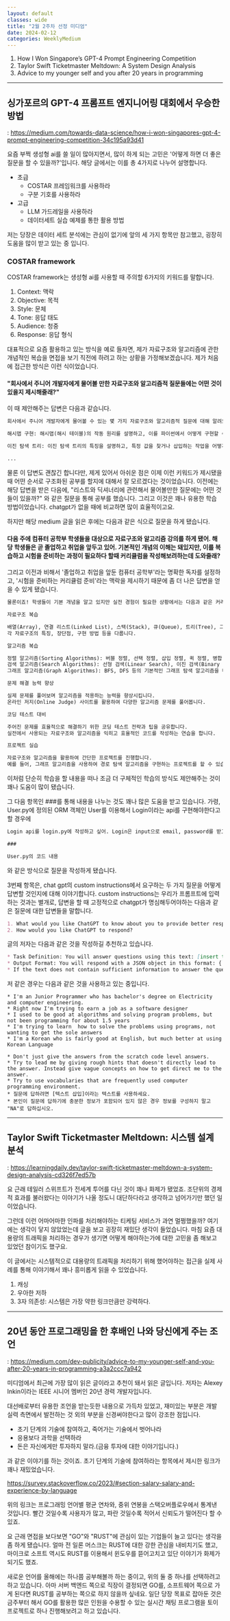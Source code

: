 ```yaml
---
layout: default
classes: wide
title: "2월 2주차 선정 미디엄"
date: 2024-02-12
categories: WeeklyMedium
---
```


1. How I Won Singapore’s GPT-4 Prompt Engineering Competition
2. Taylor Swift Ticketmaster Meltdown: A System Design Analysis
3. Advice to my younger self and you after 20 years in programming

---

## 싱가포르의 GPT-4 프롬프트 엔지니어링 대회에서 우승한 방법

: <https://medium.com/towards-data-science/how-i-won-singapores-gpt-4-prompt-engineering-competition-34c195a93d41>

요즘 부쩍 생성형 ai를 쓸 일이 많아지면서, 많이 하게 되는 고민은 '어떻게 하면 더 좋은 질문을 할 수 있을까?'입니다. 해당 글에서는 이를 총 4가지로 나누어 설명합니다.

* 초급
  * COSTAR 프레임워크를 사용하라
  * 구분 기호를 사용하라
* 고급
  * LLM 가드레일을 사용하라
  * 데이터세트 실습 예제를 통한 활용 방법

저는 당장은 데이터 세트 분석에는 관심이 없기에 앞의 세 가지 항목만 참고했고, 굉장히 도움을 많이 받고 있는 중 입니다.

### COSTAR framework

COSTAR framework는 생성형 ai를 사용할 때 주의할 6가지의 키워드를 말합니다.

1. Context: 맥락
2. Objective: 목적
3. Style: 문체
4. Tone: 응답 태도
5. Audience: 청중
6. Response: 응답 형식

대표적으로 요즘 활용하고 있는 방식을 예로 들자면, 제가 자료구조와 알고리즘에 관한 개념적인 복습을 면접을 보기 직전에 하려고 하는 상황을 가정해보겠습니다. 제가 처음에 접근한 방식은 이런 식이었습니다.

#### "회사에서 주니어 개발자에게 물어볼 만한 자료구조와 알고리즘적 질문들에는 어떤 것이 있을지 제시해줄래?"

이 때 제안해주는 답변은 다음과 같습니다.

```md
회사에서 주니어 개발자에게 물어볼 수 있는 몇 가지 자료구조와 알고리즘적 질문에 대해 알려드리겠습니다:

해시맵 구현: 해시맵(해시 테이블)의 작동 원리를 설명하고, 이를 파이썬에서 어떻게 구현할 수 있는지에 대해 물을 수 있습니다.

이진 탐색 트리: 이진 탐색 트리의 특징을 설명하고, 특정 값을 찾거나 삽입하는 작업을 어떻게 수행하는지에 대해 물을 수 있습니다.

...
```

물론 이 답변도 괜찮긴 합니다만, 제게 있어서 아쉬운 점은 이제 이런 키워드가 제시됐을 때 어떤 순서로 구조화된 공부를 할지에 대해서 잘 모르겠다는 것이었습니다. 이전에는 해당 답변을 받은 다음에, "리스트와 딕셔너리에 관련해서 물어볼만한 질문에는 어떤 것들이 있을까?" 와 같은 질문을 통해 공부를 했습니다. 그리고 이것은 꽤나 유용한 학습 방법이었습니다. chatgpt가 없을 때에 비교하면 많이 효율적이고요.

하지만 해당 medium 글을 읽은 후에는 다음과 같은 식으로 질문을 하게 됐습니다. 

#### 다음 주에 컴퓨터 공학부 학생들을 대상으로 자료구조와 알고리즘 강의를 하게 됐어. 해당 학생들은 곧 졸업하고 취업을 앞두고 있어. 기본적인 개념의 이해는 돼있지만, 이를 복습하고 시험을 준비하는 과정이 필요하다 할때 커리큘럼을 작성해보려하는데 도와줄래?

그리고 이전과 비해서 '졸업하고 취업을 앞둔 컴퓨터 공학부'라는 명확한 독자를 설정하고, '시험을 준비하는 커리큘럼 준비'라는 맥락을 제시하기 때문에 좀 더 나은 답변을 얻을 수 있게 됐습니다.

```md
물론이죠! 학생들이 기본 개념을 알고 있지만 실전 경험이 필요한 상황에서는 다음과 같은 커리큘럼을 고려해볼 수 있습니다:

자료구조 복습

배열(Array), 연결 리스트(Linked List), 스택(Stack), 큐(Queue), 트리(Tree), 그래프(Graph) 등의 자료구조를 복습합니다.
각 자료구조의 특징, 장단점, 구현 방법 등을 다룹니다.

알고리즘 복습

정렬 알고리즘(Sorting Algorithms): 버블 정렬, 선택 정렬, 삽입 정렬, 퀵 정렬, 병합 정렬 등을 복습합니다.
검색 알고리즘(Search Algorithms): 선형 검색(Linear Search), 이진 검색(Binary Search) 등을 다룹니다.
그래프 알고리즘(Graph Algorithms): BFS, DFS 등의 기본적인 그래프 탐색 알고리즘을 다룹니다.

문제 해결 능력 향상

실제 문제를 풀어보며 알고리즘을 적용하는 능력을 향상시킵니다.
온라인 저지(Online Judge) 사이트를 활용하여 다양한 알고리즘 문제를 풀어봅니다.

코딩 테스트 대비

주어진 문제를 효율적으로 해결하기 위한 코딩 테스트 전략과 팁을 공유합니다.
실전에서 사용되는 자료구조와 알고리즘을 익히고 효율적인 코드를 작성하는 연습을 합니다.

프로젝트 실습

자료구조와 알고리즘을 활용하여 간단한 프로젝트를 진행합니다.
예를 들어, 그래프 알고리즘을 사용하여 경로 탐색 알고리즘을 구현하는 프로젝트를 할 수 있습니다.
```

이처럼 단순히 학습을 할 내용을 떠나 조금 더 구체적인 학습의 방식도 제안해주는 것이 꽤나 도움이 많이 됐습니다. 

그 다음 항목인 ###를 통해 내용을 나누는 것도 꽤나 많은 도움을 받고 있습니다. 가령, User.py에 정의된 ORM 객체인 User를 이용해서 Login이라는 api를 구현해야한다고 할 경우에

```md
Login api를 login.py에 작성하고 싶어. Login은 input으로 email, password를 받고 이를 Oauth2를 통해 토큰을 만들어 반환해주는 인증 api야. 해당 정보를 저장하기 위한 database 모듈과 소통하기 위한 방식은 ORM을 채용하고 있어. Login이 정보를 주고 받게 될 Model은 다음과 같아

###

User.py의 코드 내용
```

와 같은 방식으로 질문을 작성하게 됐습니다.

3번째 항목은, chat gpt의 custom instructions에서 요구하는 두 가지 질문을 어떻게 답변할 것인지에 대해 이야기합니다. custom instructions는 우리가 프롬프트에 입력하는 것과는 별개로, 답변을 할 때 고정적으로 chatgpt가 명심해두어야하는 다음과 같은 질문에 대한 답변들을 말합니다.

```md
1. What would you like ChatGPT to know about you to provide better responses?
2. How would you like ChatGPT to respond?
```

글의 저자는 다음과 같은 것을 작성하길 추천하고 있습니다.

```md
* Task Definition: You will answer questions using this text: [insert text].
* Output Format: You will respond with a JSON object in this format: {`Question`: `Answer`}
* If the text does not contain sufficient information to answer the question, do not make up information and give the answers as "NA".
```

저 같은 경우는 다음과 같은 것을 사용하고 있는 중입니다.

```
* I'm an Junior Programmer who has bachelor's degree on Electricity and computer engineering.
* Right now I'm trying to earn a job as a software designer
* I used to be good at algorithms and solving program problems, but not been programming for about 1.5 years
* I'm trying to learn  how to solve the problems using programs, not wanting to get the sole answers
* I'm a Korean who is fairly good at English, but much better at using Korean Language

* Don't just give the answers from the scratch code level answers.
* Try to lead me by giving rough hints that doesn't directly lead to the answer. Instead give vague concepts on how to get direct me to the answer.
* Try to use vocabularies that are frequently used computer programming environment.
* 질문에 답하려면 [텍스트 삽입]이라는 텍스트를 사용하세요.
* 본인이 질문에 답하기에 충분한 정보가 포함되어 있지 않은 경우 정보를 구성하지 말고 "NA"로 답하십시오.
```

---

## Taylor Swift Ticketmaster Meltdown: 시스템 설계 분석

: <https://learningdaily.dev/taylor-swift-ticketmaster-meltdown-a-system-design-analysis-cd326f7ed57b>

요 근래 테일러 스위프트가 전세계 투어를 다닌 것이 꽤나 화제가 됐었죠. 조단위의 경제적 효과를 불러왔다는 이야기가 나올 정도니 대단하다라고 생각하고 넘어가기만 했던 일이었습니다.

그런데 이런 어마어마한 인파를 처리해야하는 티케팅 서비스가 과연 멀쩡했을까? 여기에는 생각이 닿지 않았었는데 글을 보고 굉장히 재밌단 생각이 들었습니다. 마침 요즘 대용량의 트래픽을 처리하는 경우가 생기면 어떻게 해야하는가에 대한 고민을 좀 해보고 있었던 참이기도 했구요.

이 글에서는 시스템적으로 대용량의 트래픽을 처리하기 위해 했어야하는 접근을 실제 사례를 통해 이야기해서 꽤나 흥미롭게 읽을 수 있었습니다.

1. 캐싱
2. 우아한 저하
3. 3자 의존성: 시스템은 가장 약한 링크만큼만 강력하다.

---
## 20년 동안 프로그래밍을 한 후배인 나와 당신에게 주는 조언

: <https://medium.com/dev-publicity/advice-to-my-younger-self-and-you-after-20-years-in-programming-a3a2ccc7a942>

미디엄에서 최근에 가장 많이 읽은 글이라고 추천이 돼서 읽은 글입니다. 저자는 Alexey Inkin이라는 IEEE 시니어 멤버인 20년 경력 개발자입니다.

대선배로부터 유용한 조언을 받는듯한 내용으로 가득차 있었고, 재미있는 부분은 개발 실력 측면에서 발전하는 것 외의 부분을 신경써야한다고 많이 강조한 점입니다.

* 초기 단계의 기술에 참여하고, 죽어가는 기술에서 벗어나라
* 응용보다 과학을 선택하라
* 돈은 자신에게만 투자하지 말라.(금융 투자에 대한 이야기입니다.)

과 같은 이야기를 하는 것이죠. 초기 단계의 기술에 참여하라는 항목에서 제시한 링크가 꽤나 재밌었습니다.

<https://survey.stackoverflow.co/2023/#section-salary-salary-and-experience-by-language>

위의 링크는 프로그래밍 언어별 평균 연차와, 중위 연봉을 스택오버플로우에서 통계낸 것입니다. 빨간 것일수록 사용자가 많고, 파란 것일수록 적어서 신뢰도가 떨어진다 할 수 있죠.

요 근래 면접을 보다보면 "GO"와 "RUST"에 관심이 있는 기업들이 늘고 있다는 생각을 좀 하게 됐습니다. 얼마 전 일론 머스크는 RUST에 대한 강한 관심을 내비치기도 했고, 마이크로 소프트 역시도 RUST를 이용해서 윈도우를 뜯어고치고 있단 이야기가 화제가 되기도 했죠.

새로운 언어를 올해에는 하나쯤 공부해볼까 하는 중이고, 위의 둘 중 하나를 선택하려고 하고 있습니다. 아마 서버 백엔드 쪽으로 직장이 결정되면 GO를, 소프트웨어 쪽으로 가게 된다면 RUST를 공부하는 쪽으로 하지 않을까 싶네요. 일단 당장 목표로 잡아둔 것은 금주부터 해서 GO를 활용한 많은 인원을 수용할 수 있는 실시간 채팅 프로그램을 토이프로젝트로 하나 진행해보려고 하고 있습니다.
